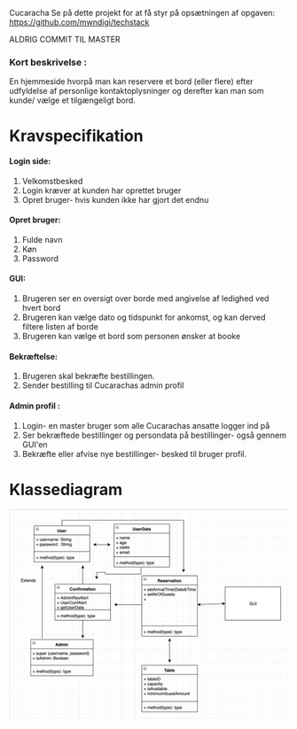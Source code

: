 Cucaracha
Se på dette projekt for at få styr på opsætningen af opgaven:
https://github.com/mwndigi/techstack

ALDRIG COMMIT TIL MASTER

### Kort beskrivelse :
En hjemmeside hvorpå man kan reservere et bord (eller flere) efter udfyldelse af personlige kontaktoplysninger og derefter kan man som kunde/ vælge et tilgængeligt bord. 

# Kravspecifikation 
#### Login side:
  1. Velkomstbesked
  2. Login kræver at kunden har oprettet bruger
  3. Opret bruger- hvis kunden ikke har gjort det endnu
#### Opret bruger:
  1. Fulde navn
  2. Køn
  3. Password
  
#### GUI:
  1. Brugeren ser en oversigt over borde med angivelse af ledighed ved hvert bord
  2. Brugeren kan vælge dato og tidspunkt for ankomst, og kan derved filtere listen af borde
  3. Brugeren kan vælge et bord som personen ønsker at booke
#### Bekræftelse:
  1. Brugeren skal bekræfte bestillingen.
  2. Sender bestilling til Cucarachas admin profil
#### Admin profil :
 1. Login- en master bruger som alle Cucarachas ansatte logger ind på
 2. Ser bekræftede bestillinger og persondata på bestillinger- også gennem GUI'en
 3. Bekræfte eller afvise nye bestillinger- besked til bruger profil.
 
 # Klassediagram

![Screenshot](classChart.png)
